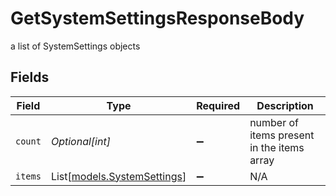 # GetSystemSettingsResponseBody

a list of SystemSettings objects


## Fields

| Field                                                      | Type                                                       | Required                                                   | Description                                                |
| ---------------------------------------------------------- | ---------------------------------------------------------- | ---------------------------------------------------------- | ---------------------------------------------------------- |
| `count`                                                    | *Optional[int]*                                            | :heavy_minus_sign:                                         | number of items present in the items array                 |
| `items`                                                    | List[[models.SystemSettings](../models/systemsettings.md)] | :heavy_minus_sign:                                         | N/A                                                        |
